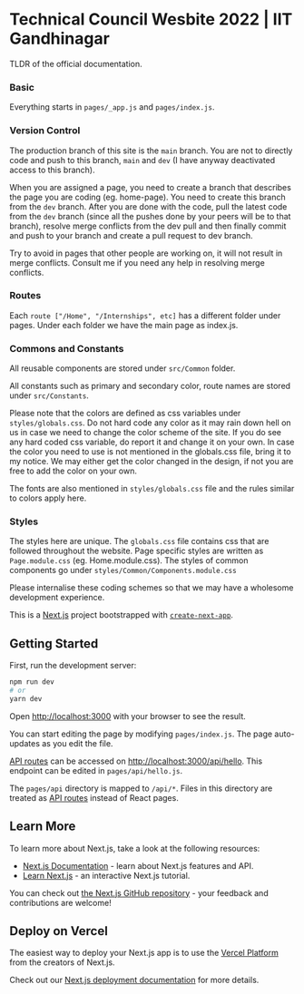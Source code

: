 # Technical Council Wesbite 2022 | IIT Gandhinagar

TLDR of the official documentation.

### Basic
Everything starts in `pages/_app.js` and `pages/index.js`.

### Version Control
The production branch of this site is the `main` branch. You are not to directly code and push to this branch, `main` and `dev` (I have anyway deactivated access to this branch).

When you are assigned a page, you need to create a branch that describes the page you are coding (eg. home-page). You need to create this branch from the `dev` branch. After you are done with the code, pull the latest code from the `dev` branch (since all the pushes done by your peers will be to that branch), resolve merge conflicts from the dev pull and then finally commit and push to your branch and create a pull request to dev branch.

Try to avoid in pages that other people are working on, it will not result in merge conflicts. Consult me if you need any help in resolving merge conflicts.

### Routes
Each `route ["/Home", "/Internships", etc]` has a different folder under pages. Under each folder we have the main page as index.js.

### Commons and Constants
All reusable components are stored under `src/Common` folder.

All constants such as primary and secondary color, route names are stored under `src/Constants`.

Please note that the colors are defined as css variables under `styles/globals.css`. Do not hard code any color as it may rain down hell on us in case we need to change the color scheme of the site. If you do see any hard coded css variable, do report it and change it on your own. In case the color you need to use is not mentioned in the globals.css file, bring it to my notice. We may either get the color changed in the design, if not you are free to add the color on your own.

The fonts are also mentioned in `styles/globals.css` file and the rules similar to colors apply here.

### Styles
The styles here are unique. The `globals.css` file contains css that are followed throughout the website.
Page specific styles are written as `Page.module.css` (eg. Home.module.css). The styles of common components go under `styles/Common/Components.module.css`

Please internalise these coding schemes so that we may have a wholesome development experience.

This is a [Next.js](https://nextjs.org/) project bootstrapped with [`create-next-app`](https://github.com/vercel/next.js/tree/canary/packages/create-next-app).

## Getting Started

First, run the development server:

```bash
npm run dev
# or
yarn dev
```

Open [http://localhost:3000](http://localhost:3000) with your browser to see the result.

You can start editing the page by modifying `pages/index.js`. The page auto-updates as you edit the file.

[API routes](https://nextjs.org/docs/api-routes/introduction) can be accessed on [http://localhost:3000/api/hello](http://localhost:3000/api/hello). This endpoint can be edited in `pages/api/hello.js`.

The `pages/api` directory is mapped to `/api/*`. Files in this directory are treated as [API routes](https://nextjs.org/docs/api-routes/introduction) instead of React pages.

## Learn More

To learn more about Next.js, take a look at the following resources:

- [Next.js Documentation](https://nextjs.org/docs) - learn about Next.js features and API.
- [Learn Next.js](https://nextjs.org/learn) - an interactive Next.js tutorial.

You can check out [the Next.js GitHub repository](https://github.com/vercel/next.js/) - your feedback and contributions are welcome!

## Deploy on Vercel

The easiest way to deploy your Next.js app is to use the [Vercel Platform](https://vercel.com/new?utm_medium=default-template&filter=next.js&utm_source=create-next-app&utm_campaign=create-next-app-readme) from the creators of Next.js.

Check out our [Next.js deployment documentation](https://nextjs.org/docs/deployment) for more details.
